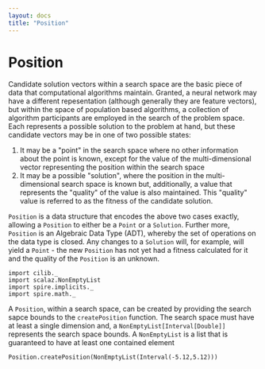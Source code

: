 ```yaml
---
layout: docs
title: "Position"
---
```


# Position

Candidate solution vectors within a search space are the basic piece of data
that computational algorithms maintain. Granted, a neural network may have
a different repesentation (although generally they are feature vectors), but
within the space of population based algorithms, a collection of algorithm
participants are employed in the search of the problem space. Each represents
a possible solution to the problem at hand, but these candidate vectors
may be in one of two possible states:

1. It may be a "point" in the search space where no other information about
   the point is known, except for the value of the multi-dimensional vector
   representing the position within the search space
2. It may be a possible "solution", where the position in the multi-dimensional
   search space is known but, additionally, a value that represents the
   "quality" of the value is also maintained. This "quality" value is
   referred to as the fitness of the candidate solution.

`Position` is a data structure that encodes the above two cases
exactly, allowing a `Position` to either be a `Point` or a `Solution`.
Further more, `Position` is an Algebraic Data Type (ADT), whereby the set
of operations on the data type is closed. Any changes to a `Solution` will,
for example, will yield a `Point` - the new `Position` has not yet had a
fitness calculated for it and the quality of the `Position` is an unknown.

```tut:invisible
import cilib._
import scalaz.NonEmptyList
import spire.implicits._
import spire.math._
```

A `Position`, within a search space, can be created by providing the search
sapce bounds to the `createPosition` function. The search space must have
at least a single dimension and, a `NonEmptyList[Interval[Double]]` represents
the search space bounds. A `NonEmptyList` is a list that is guaranteed to have
at least one contained element

```tut
Position.createPosition(NonEmptyList(Interval(-5.12,5.12)))
```
